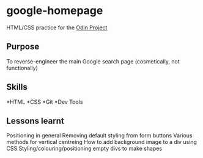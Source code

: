 # google-homepage
HTML/CSS practice for the [Odin Project](http://www.theodinproject.com/web-development-101/html-css)
## Purpose
To reverse-engineer the main Google search page (cosmetically, not functionally)
## Skills
*HTML
*CSS
*Git
*Dev Tools
## Lessons learnt
Positioning in general
Removing default styling from form buttons
Various methods for vertical centreing
How to add background image to a div using CSS
Styling/colouring/positioning empty divs to make shapes
